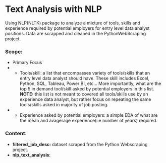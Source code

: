 # Text Analysis with NLP
Using NLP(NLTK) package to analyze a mixture of tools, skills and experience required by potential employers for entry level data analyst positions. Data are scrapped and cleaned in the PythonWebScraping project. 

### Scope:
* Primary Focus
* * Tools/skill: a list that encompasses variety of tools/skills that an entry level data analyst should have. These skill includes Excel, Python, SQL, Tableau, Power BI, etc... More importantly, what are the top 5 in demand tool/skill asked by potential employers in this list. __NOTE:__ this list is not meant to covered all tools/skills use by an experience data analyst, but rather focus on repeating the same tools/skills asked in majority of job posting. 
* * Experience asked by potential employers: a simple EDA of what are the mean and avagerage experience(i.e number of years) required. 

### Content:
* __filtered_job_desc:__ dataset scraped from the Python Webscraping project. 
* __nlp_text_analysis:__